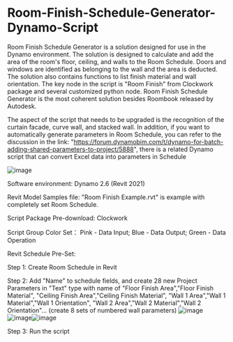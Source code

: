 # Room-Finish-Schedule-Generator-Dynamo-Script
Room Finish Schedule Generator is a solution designed for use in the Dynamo environment. The solution is designed to calculate and add the area of the room's floor, ceiling, and walls to the Room Schedule.  Doors and windows are identified as belonging to the wall and the area is deducted. The solution also contains functions to list finish material and wall orientation. The key node in the script is "Room Finish" from Clockwork package and several customized python node. Room Finish Schedule Generator is the most coherent solution besides Roombook released by Autodesk. 

The aspect of the script that needs to be upgraded is the recognition of the curtain facade, curve wall, and stacked wall. In addition, if you want to automatically generate parameters in Room Schedule, you can refer to the discussion in the link: "https://forum.dynamobim.com/t/dynamo-for-batch-adding-shared-parameters-to-project/5888", there is a related Dynamo script that can convert Excel data into parameters in Schedule

![image](https://user-images.githubusercontent.com/55901325/165414270-3d389000-e3a5-4398-8ba5-2eccf0abf86d.png)

Software environment: Dynamo 2.6 (Revit 2021)

Revit Model Samples file: "Room Finish Example.rvt" is example with completely set Room Schedule.

Script Package Pre-download: Clockwork 

Script Group Color Set： Pink - Data Input;  Blue - Data Output;  Green - Data Operation


Revit Schedule Pre-Set: 

Step 1: Create Room Schedule in Revit

Step 2: Add "Name" to schedule fields, and create 28 new Project Parameters in "Text" type with name of 
"Floor Finish Area","Floor Finish Material",
"Ceiling Finish Area","Ceiling Finish Material",
"Wall 1 Area","Wall 1 Material","Wall 1 Orientation",
"Wall 2 Area","Wall 2 Material","Wall 2 Orientation"...
(create 8 sets of numbered wall parameters)
![image](https://user-images.githubusercontent.com/55901325/165413902-ebb0efe0-2116-4fd9-a246-210f4bd19ba5.png)
![image](https://user-images.githubusercontent.com/55901325/165414123-da2dd72f-35f3-45d0-9817-d4c5d7fc2340.png)![image](https://user-images.githubusercontent.com/55901325/165414155-40d8b4ae-5e57-45bc-af74-ec23e85ff397.png)

Step 3: Run the script

